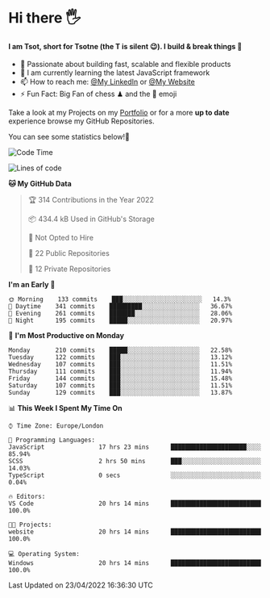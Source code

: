 # Hi there :raised_hand_with_fingers_splayed:
#### I am Tsot, short for Tsotne (the T is silent :wink:). I build & break things :space_invader:
- :telescope: Passionate about building fast, scalable and flexible products
- :seedling: I am currently learning the latest JavaScript framework 
- :mailbox: How to reach me: [@My LinkedIn](https://www.linkedin.com/in/tsotne-gvadzabia/) or [@My Website](https://tsotne.co.uk/contact)
- :zap: Fun Fact: Big Fan of chess ♟ and the 👾 emoji

Take a look at my Projects on my [Portfolio](https://tsotne.co.uk/) or for a more **up to date** experience browse my GitHub Repositories.

You can see some statistics below!:space_invader:
<!--START_SECTION:waka-->
![Code Time](http://img.shields.io/badge/Code%20Time-679%20hrs%2018%20mins-blue)

![Lines of code](https://img.shields.io/badge/From%20Hello%20World%20I%27ve%20Written-2%20Million%20lines%20of%20code-blue)

**🐱 My GitHub Data** 

> 🏆 314 Contributions in the Year 2022
 > 
> 📦 434.4 kB Used in GitHub's Storage 
 > 
> 🚫 Not Opted to Hire
 > 
> 📜 22 Public Repositories 
 > 
> 🔑 12 Private Repositories  
 > 
**I'm an Early 🐤** 

```text
🌞 Morning    133 commits    ███░░░░░░░░░░░░░░░░░░░░░░   14.3% 
🌆 Daytime    341 commits    █████████░░░░░░░░░░░░░░░░   36.67% 
🌃 Evening    261 commits    ███████░░░░░░░░░░░░░░░░░░   28.06% 
🌙 Night      195 commits    █████░░░░░░░░░░░░░░░░░░░░   20.97%

```
📅 **I'm Most Productive on Monday** 

```text
Monday       210 commits    █████░░░░░░░░░░░░░░░░░░░░   22.58% 
Tuesday      122 commits    ███░░░░░░░░░░░░░░░░░░░░░░   13.12% 
Wednesday    107 commits    ███░░░░░░░░░░░░░░░░░░░░░░   11.51% 
Thursday     111 commits    ███░░░░░░░░░░░░░░░░░░░░░░   11.94% 
Friday       144 commits    ███░░░░░░░░░░░░░░░░░░░░░░   15.48% 
Saturday     107 commits    ███░░░░░░░░░░░░░░░░░░░░░░   11.51% 
Sunday       129 commits    ███░░░░░░░░░░░░░░░░░░░░░░   13.87%

```


📊 **This Week I Spent My Time On** 

```text
⌚︎ Time Zone: Europe/London

💬 Programming Languages: 
JavaScript               17 hrs 23 mins      █████████████████████░░░░   85.94% 
SCSS                     2 hrs 50 mins       ███░░░░░░░░░░░░░░░░░░░░░░   14.03% 
TypeScript               0 secs              ░░░░░░░░░░░░░░░░░░░░░░░░░   0.04%

🔥 Editors: 
VS Code                  20 hrs 14 mins      █████████████████████████   100.0%

🐱‍💻 Projects: 
website                  20 hrs 14 mins      █████████████████████████   100.0%

💻 Operating System: 
Windows                  20 hrs 14 mins      █████████████████████████   100.0%

```


 Last Updated on 23/04/2022 16:36:30 UTC
<!--END_SECTION:waka-->

